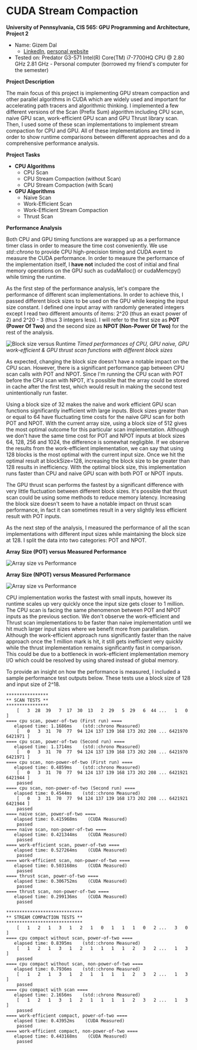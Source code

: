 CUDA Stream Compaction
======================

**University of Pennsylvania, CIS 565: GPU Programming and Architecture, Project 2**

* Name: Gizem Dal
  * [LinkedIn](https://www.linkedin.com/in/gizemdal), [personal website](https://www.gizemdal.com/)
* Tested on: Predator G3-571 Intel(R) Core(TM) i7-7700HQ CPU @ 2.80 GHz 2.81 GHz - Personal computer (borrowed my friend's computer for the semester)

**Project Description**

The main focus of this project is implementing GPU stream compaction and other parallel algorithms in CUDA which are widely used and important for accelerating path tracers and algorithmic thinking. I implemented a few different versions of the Scan (Prefix Sum) algorithm including CPU scan, naive GPU scan, work-efficient GPU scan and GPU Thrust library scan. Then, I used some of these scan implementations to implement stream compaction for CPU and GPU. All of these implementations are timed in order to show runtime comparisons between different approaches and do a comprehensive performance analysis.

**Project Tasks**

* **CPU Algorithms**
  * CPU Scan
  * CPU Stream Compaction (without Scan)
  * CPU Stream Compaction (with Scan)
* **GPU Algorithms**
  * Naive Scan
  * Work-Efficient Scan
  * Work-Efficient Stream Compaction
  * Thrust Scan

**Performance Analysis**

Both CPU and GPU timing functions are warapped up as a performance timer class in order to measure the time cost conveniently. We use *std::chrono* to provide CPU high-precision timing and CUDA event to measure the CUDA performance. In order to measure the performance of the implementation itself, I **have not** included the cost of initial and final memory operations on the GPU such as cudaMalloc() or cudaMemcpy() while timing the runtime.

As the first step of the performance analysis, let's compare the performance of different scan implementations. In order to achieve this, I passed different block sizes to be used on the GPU while keeping the input size constant. I defined one input array with randomly generated integers except I read two different amounts of items: 2^20 (thus an exact power of 2) and 2^20 - 3 (thus 3 integers less). I will refer to the first size as **POT (Power Of Two)** and the second size as **NPOT (Non-Power Of Two)** for the rest of the analysis.

![Block size versus Runtime](img/optimal_blocksize.png)
*Timed performances of CPU, GPU naive, GPU work-efficient & GPU thrust scan functions with different block sizes*

As expected, changing the block size doesn't have a notable impact on the CPU scan. However, there is a significant performance gap between CPU scan calls with POT and NPOT. Since I'm running the CPU scan with POT before the CPU scan with NPOT, it's possible that the array could be stored in cache after the first test, which would result in making the second test unintentionally run faster.

Using a block size of 32 makes the naive and work efficient GPU scan functions significantly inefficient with large inputs. Block sizes greater than or equal to 64 have fluctuating time costs for the naive GPU scan for both POT and NPOT. With the current array size, using a block size of 512 gives the most optimal outcome for this particular scan implementation. Although we don't have the same time cost for POT and NPOT inputs at block sizes 64, 128, 256 and 1024, the difference is somewhat negligible. If we observe the results from the work-efficient implementation, we can say that using 128 blocks is the most optimal with the current input size. Once we hit the optimal result at blockSize=128, increasing the block size to be greater than 128 results in inefficiency. With the optimal block size, this implementation runs faster than CPU and naive GPU scan with both POT or NPOT inputs.

The GPU thrust scan performs the fastest by a significant difference with very little fluctuation between different block sizes. It's possible that thrust scan could be using some methods to reduce memory latency. Increasing the block size doesn't seem to have a notable impact on thrust scan performance, in fact it can sometimes result in a very slightly less efficient result with POT inputs.

As the next step of the analysis, I measured the performance of all the scan implementations with different input sizes while maintaining the block size at 128. I split the data into two categories: POT and NPOT.

**Array Size (POT) versus Measured Performance**

![Array size vs Performance](img/arraysizePOT.png)

**Array Size (NPOT) versus Measured Performance**

![Array size vs Performance](img/arraysizeNPOT.png)

CPU implementation works the fastest with small inputs, however its runtime scales up very quickly once the input size gets closer to 1 million. The CPU scan is facing the same phenomenon between POT and NPOT inputs as the previous section. We don't observe the work-efficient and Thrust scan implementations to be faster than naive implementation until we hit much larger input sizes where we benefit more from parallelism. Although the work-efficient approach runs significantly faster than the naive approach once the 1 million mark is hit, it still gets inefficient very quickly while the thrust implementation remains significantly fast in comparison. This could be due to a bottleneck in work-efficient implementation memory I/O which could be resolved by using shared instead of global memory.

To provide an insight on how the performance is measured, I included a sample performance test outputs below. These tests use a block size of 128 and input size of 2^18.

```
****************
** SCAN TESTS **
****************
    [   3  28  39   7  17  30  13   2  29   5  29   6  44 ...   1   0 ]
==== cpu scan, power-of-two (First run) ====
   elapsed time: 1.1686ms    (std::chrono Measured)
    [   0   3  31  70  77  94 124 137 139 168 173 202 208 ... 6421970 6421971 ]
==== cpu scan, power-of-two (Second run) ====
   elapsed time: 1.1714ms    (std::chrono Measured)
    [   0   3  31  70  77  94 124 137 139 168 173 202 208 ... 6421970 6421971 ]
==== cpu scan, non-power-of-two (First run) ====
   elapsed time: 0.4859ms    (std::chrono Measured)
    [   0   3  31  70  77  94 124 137 139 168 173 202 208 ... 6421921 6421944 ]
    passed
==== cpu scan, non-power-of-two (Second run) ====
   elapsed time: 0.4544ms    (std::chrono Measured)
    [   0   3  31  70  77  94 124 137 139 168 173 202 208 ... 6421921 6421944 ]
    passed
==== naive scan, power-of-two ====
   elapsed time: 0.415968ms    (CUDA Measured)
    passed
==== naive scan, non-power-of-two ====
   elapsed time: 0.421344ms    (CUDA Measured)
    passed
==== work-efficient scan, power-of-two ====
   elapsed time: 0.527264ms    (CUDA Measured)
    passed
==== work-efficient scan, non-power-of-two ====
   elapsed time: 0.503168ms    (CUDA Measured)
    passed
==== thrust scan, power-of-two ====
   elapsed time: 0.306752ms    (CUDA Measured)
    passed
==== thrust scan, non-power-of-two ====
   elapsed time: 0.299136ms    (CUDA Measured)
    passed

*****************************
** STREAM COMPACTION TESTS **
*****************************
    [   1   2   1   3   1   2   1   0   1   1   1   0   2 ...   3   0 ]
==== cpu compact without scan, power-of-two ====
   elapsed time: 0.8395ms    (std::chrono Measured)
    [   1   2   1   3   1   2   1   1   1   1   2   3   2 ...   1   3 ]
    passed
==== cpu compact without scan, non-power-of-two ====
   elapsed time: 0.7936ms    (std::chrono Measured)
    [   1   2   1   3   1   2   1   1   1   1   2   3   2 ...   1   3 ]
    passed
==== cpu compact with scan ====
   elapsed time: 2.1656ms    (std::chrono Measured)
    [   1   2   1   3   1   2   1   1   1   1   2   3   2 ...   1   3 ]
    passed
==== work-efficient compact, power-of-two ====
   elapsed time: 0.43952ms    (CUDA Measured)
    passed
==== work-efficient compact, non-power-of-two ====
   elapsed time: 0.443168ms    (CUDA Measured)
    passed
```
